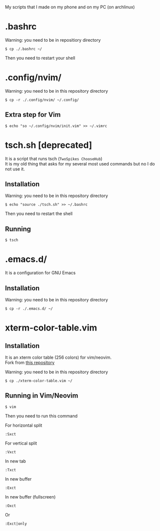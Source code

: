 My scripts that I made on my phone and on my PC (on archlinux)

# .bashrc

Warning: you need to be in repositiory directory
```console
$ cp ./.bashrc ~/
```

Then you need to restart your shell

# .config/nvim/

Warning: you need to be in this repository directory
```console
$ cp -r ./.config/nvim/ ~/.config/
```

## Extra step for Vim

```console
$ echo "so ~/.config/nvim/init.vim" >> ~/.vimrc
```

# tsch.sh [deprecated]

It is a script that runs tsch (`TwoSpikes ChooseHub`)\
It is my old thing that asks for my several most used commands but no I do not use it.

## Installation

Warning: you need to be in this repository directory
```console
$ echo "source ./tsch.sh" >> ~/.bashrc
```

Then you need to restart the shell

## Running
```console
$ tsch
```

# .emacs.d/

It is a configuration for GNU Emacs

## Installation

Warning: you need to be in this repository directory
```console
$ cp -r ./.emacs.d/ ~/
```

# xterm-color-table.vim

## Installation

It is an xterm color table (256 colors) for vim/neovim.\
Fork from [this repository](https://github.com/guns/xterm-color-table.vim)

Warning: you need to be in this repository directory
```console
$ cp ./xterm-color-table.vim ~/
```

## Running in Vim/Neovim

```console
$ vim
```

Then you need to run this command

For horizontal split
```
:Sxct
```

For vertical split
```
:Vxct
```

In new tab
```
:Txct
```

In new buffer
```
:Exct
```

In new buffer (fullscreen)
```
:Oxct
```
Or
```
:Exct|only
```
